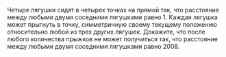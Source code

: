 Четыре лягушки сидят в четырех точках на прямой так, что расстояние между любыми двумя соседними лягушками равно 1. Каждая лягушка может прыгнуть в точку, симметричную своему текущему положению относительно любой из трех других лягушек. Докажите, что после любого количества прыжков не может получиться так, что расстояние между любыми двумя соседними лягушками равно 2008.